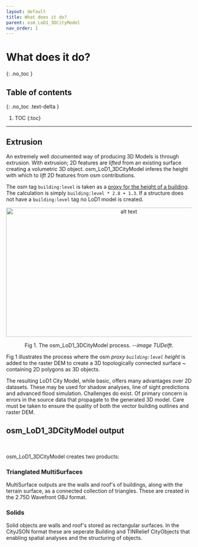 ```yaml
---
layout: default
title: What does it do?
parent: osm_LoD1_3DCityModel
nav_order: 1
---
```


# What does it do?
{: .no_toc }

## Table of contents
{: .no_toc .text-delta }

1. TOC
{:toc}

---

## Extrusion

An extremely well documented way of producing 3D Models is through extrusion. With extrusion; 2D features are *lifted* from an existing surface creating a volumetric 3D object. osm_LoD1_3DCityModel inferes the height with which to *lift* 2D features from osm contributions. 

The osm tag `building:level` is taken as a [proxy for the height of a building](https://wiki.openstreetmap.org/wiki/Key:building:levels). The calculation is simply `building:level * 2.8 + 1.3`. If a structure does not have a `building:level` tag no LoD1 model is created.
 &nbsp; &nbsp;

<p align="center">
  <img src="{{site.baseurl | prepend: site.url}}/img/extrusion_tuDelft.png" alt="alt text" width="650" height="350">
</p> 
<p align="center">
    Fig 1. The osm_LoD1_3DCityModel process. <i>--image TUDelft</i>.
</p>

Fig 1 illustrates the process where the osm *proxy `building:level` height*  is added to the raster DEM to create a 3D topologically connected surface ~ containing 2D polygons as 3D objects.

The resulting LoD1 City Model, while basic, offers many advantages over 2D datasets. These may be used for shadow analyses, line of sight predictions and advanced flood simulation. Challenges do exist. Of primary concern is errors in the source data that propagate to the generated 3D model. Care must be taken to ensure the quality of both the vector building outlines and raster DEM.

## osm_LoD1_3DCityModel output
&nbsp;&nbsp;

osm_LoD1_3DCityModel creates two products:

### Trianglated MultiSurfaces

MultiSurface outputs are the walls and roof's of buildings, along with the terrain surface, as a connected collection of triangles. These are created in the 2.75D Wavefront OBJ format. 

### Solids

Solid objects are walls and roof's stored as rectangular surfaces. In the CityJSON format these are seperate Building and TINRelief CityObjects that enabling spatial analyses and the structuring of objects.
